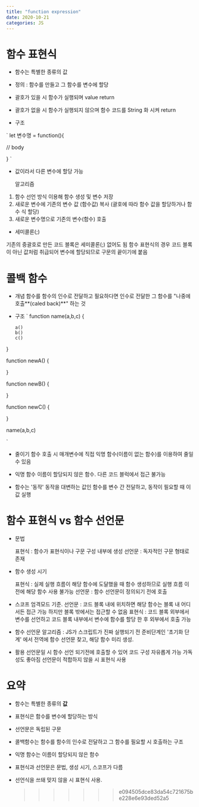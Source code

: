 ```yaml
---
title: "function expression"
date: 2020-10-21
categories: JS
---
```


# 함수 표현식

- 함수는 특별한 종류의 값

- 정의 : 함수를 만들고 그 함수를 변수에 할당

- 괄호가 있을 시 함수가 실행되며 value return

- 괄호가 없을 시 함수가 실행되지 않으며 함수 코드를 String 화 시켜 return

- 구조

`
let 변수명 = function(){

// body

}
`

- 값이라서 다른 변수에 할당 가능

  알고리즘

1. 함수 선언 방식 이용해 함수 생성 및 변수 저장
2. 새로운 변수에 기존의 변수 값 (함수값) 복사 (괄호에 따라 함수 값을 할당하거나 함수 식 할당)
3. 새로운 변수명으로 기존의 변수(함수) 호출

- 세미콜론(;)

기존의 중괄호로 만든 코드 블록은 세미콜론(;) 없어도 됨
함수 표현식의 경우 코드 블록이 아닌 값처럼 취급되어 변수에 할당되므로 구문의 끝이기에 붙음

# 콜백 함수

- 개념
  함수를 함수의 인수로 전달하고 필요하다면 인수로 전달한 그 함수를 "나중에 호출**(caled back)**" 하는 것

- 구조
  `
  function name(a,b,c) {

      a()
      b()
      c()

}

function newA() {

}

function newB() {

}

function newC() {

}

name(a,b,c)

`

- 줄이기
  함수 호출 시 매개변수에 직접 익명 함수(이름이 없는 함수)를 이용하여 줄일 수 있음

- 익명 함수
  이름이 할당되지 않은 함수.
  다른 코드 블럭에서 접근 불가능

* 함수는 '동작'
  동작을 대변하는 값인 함수를 변수 간 전달하고, 동작이 필요할 때 이 값 실행

# 함수 표현식 vs 함수 선언문

- 문법

  표현식 : 함수가 표현식이나 구문 구성 내부에 생성
  선언문 : 독자적인 구문 형태로 존재

- 함수 생성 시기

  표현식 : 실제 실행 흐름이 해당 함수에 도달했을 때 함수 생성하므로 실행 흐름 이전에 해당 함수 사용 불가능
  선언문 : 함수 선언문이 정의되기 전에 호출

- 스코프
  엄격모드 기준.
  선언문 : 코드 블록 내에 위치하면 해당 함수는 블록 내 어디서든 접근 가능 하지만 블록 밖에서는 접근할 수 없음
  표현식 : 코드 블록 외부에서 변수를 선언하고 코드 블록 내부에서 변수에 함수를 할당 한 후 외부에서 호출 가능

* 함수 선언문 알고리즘 : JS가 스크립트가 진짜 실행되기 전 준비단계인 '초기화 단계' 에서 전역에 함수 선언문 찾고, 해당 함수 미리 생성.

* 활용
  선언문일 시 함수 선언 되기전에 호출할 수 있어 코드 구성 자유롭게 가능
  가독성도 좋아짐
  선언문이 적합하지 않을 시 표현식 사용

# 요약

- 함수는 특별한 종류의 **값**

- 표현식은 함수를 변수에 할당하는 방식

- 선언문은 독립된 구문

- 콜백함수는 함수를 함수의 인수로 전달하고 그 함수를 필요할 시 호출하는 구조

- 익명 함수는 이름이 할당되지 않은 함수

- 표현식과 선언문은 문법, 생성 시기, 스코프가 다름

- 선언식을 쓰돼 맞지 않을 시 표현식 사용.
  > > > > > > > e094505dce83da54c721675be228e6e93ded52a5
